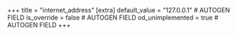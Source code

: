 +++
title = "internet_address"
[extra]
default_value = "127.0.0.1" # AUTOGEN FIELD
is_override = false # AUTOGEN FIELD
od_unimplemented = true # AUTOGEN FIELD
+++